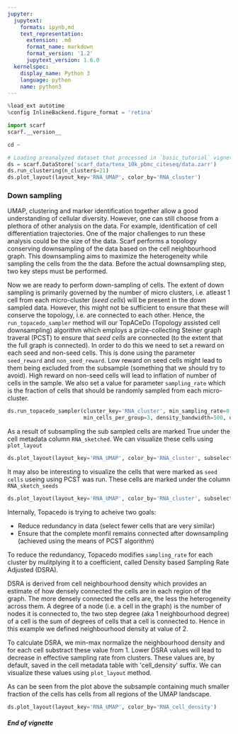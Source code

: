```yaml
---
jupyter:
  jupytext:
    formats: ipynb,md
    text_representation:
      extension: .md
      format_name: markdown
      format_version: '1.2'
      jupytext_version: 1.6.0
  kernelspec:
    display_name: Python 3
    language: python
    name: python3
---
```


```python
%load_ext autotime
%config InlineBackend.figure_format = 'retina'

import scarf
scarf.__version__
```

```python
cd ~
```

```python
# Loading preanalyzed dataset that processed in `basic_tutorial` vignette
ds = scarf.DataStore('scarf_data/tenx_10k_pbmc_citeseq/data.zarr')
ds.run_clustering(n_clusters=21)
ds.plot_layout(layout_key='RNA_UMAP', color_by='RNA_cluster')
```

### Down sampling

UMAP, clustering and marker identification together allow a good understanding of cellular diversity. However, one can still choose from a plethora of other analysis on the data. For example, identification of cell differentiation trajectories. One of the major challenges to run these analysis could be the size of the data. Scarf performs a topology conserving downsampling of the data based on the cell neighbourhood graph. This downsampling aims to maximize the heterogeneity while sampling the cells from the the data. Before the actual downsampling step, two key steps must be performed.


Now we are ready to perform down-sampling of cells. The extent of down sampling is primarily governed by the number of micro clusters, i.e. atleast 1 cell from each micro-cluster (*seed cells*) will be present in the down sampled data. However, this might not be sufficient to ensure that these will conserve the topology, i.e. are connected to each other. Hence, the `run_topacedo_sampler` method will our TopACeDo (Topology assisted cell downsampling) algorithm which employs a prize-collecting Steiner graph traveral (PCST) to ensure that *seed cells* are connected (to the extent that the full graph is connected). In order to do this we need to set a reward on each seed and non-seed cells. This is done using the parameter `seed_reward` and `non_seed_reward`. Low reward on seed cells might lead to them being excluded from the subsample (something that we should try to avoid). High reward on non-seed cells will lead to inflation of number of cells in the sample. We also set a value for parameter `sampling_rate` which is the fraction of cells that should be randomly sampled from each micro-cluster.

```python
ds.run_topacedo_sampler(cluster_key='RNA_cluster', min_sampling_rate=0, max_sampling_rate=0.05, snn_bandwidth=10,
                        min_cells_per_group=3, density_bandwidth=500, use_k=5)
```

As a result of subsampling the sub sampled cells are marked True under the cell metadata column `RNA_sketched`. We can visualize these cells using `plot_layout`


```python
ds.plot_layout(layout_key='RNA_UMAP', color_by='RNA_cluster', subselection_key='RNA_sketched')
```

It may also be interesting to visualize the cells that were marked as `seed cells` useing using PCST was run. These cells are marked under the column `RNA_sketch_seeds`

```python
ds.plot_layout(layout_key='RNA_UMAP', color_by='RNA_cluster', subselection_key='RNA_sketch_seeds')
```

Internally, Topacedo is trying to acheive two goals:
- Reduce redundancy in data (select fewer cells that are very similar)
- Ensure that the complete monfil remains connected after downsampling (achieved using the means of PCST algorithm)

To reduce the redundancy, Topacedo modifies `sampling_rate` for each cluster by mulitplying it to a coefficient, called Density based Sampling Rate Adjusted (DSRA). 

DSRA is derived from cell neighbourhood density which provides an estimate of how densely connected the cells are in each region of the graph. The more densely connected the cells are, the less the heterogeneity across them. A degree of a node (i.e. a cell in the graph) is the number of nodes it is connected to, the two step degree (aka 1 neighbourhood degree) of a cell is the sum of degrees of cells that a cell is connected to. Hence in this example we defined neighbourhood density at value of 2.

To calculate DSRA, we min-max normalize the neighbourhood density and for each cell substract these value from 1. Lower DSRA values will lead to decrease in effective sampling rate from clusters. These values are, by default, saved in the cell metadata table with 'cell_density' suffix. We can visualize these values using `plot_layout` method.


As can be seen from the plot above the subsample containing much smaller fraction of the cells has cells from all regions of the UMAP landscape.

```python
ds.plot_layout(layout_key='RNA_UMAP', color_by='RNA_cell_density')
```

##### End of vignette
